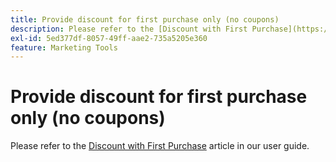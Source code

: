 ```yaml
---
title: Provide discount for first purchase only (no coupons)
description: Please refer to the [Discount with First Purchase](https://experienceleague.adobe.com/en/docs/commerce-admin/marketing/promotions/cart-rules/price-rule-discount-first-purchase) article in our user guide.
exl-id: 5ed377df-8057-49ff-aae2-735a5205e360
feature: Marketing Tools
---
```

# Provide discount for first purchase only (no coupons)

Please refer to the [Discount with First Purchase](https://experienceleague.adobe.com/en/docs/commerce-admin/marketing/promotions/cart-rules/price-rule-discount-first-purchase) article in our user guide.
